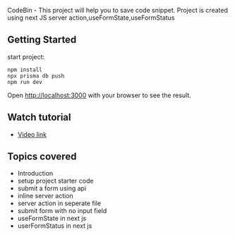 CodeBin - This project will help you to save code snippet.
Project is created using next JS server action,useFormState,useFormStatus

## Getting Started

start project:

```
npm install
npx prisma db push
npm run dev
```

Open [http://localhost:3000](http://localhost:3000) with your browser to see the result.


## Watch tutorial

- [Video link](https://youtu.be/IwGEDF17k1Y)

## Topics covered 

 - Introduction
 - setup project starter code
 - submit a form using api
 - inline server action
 - server action in seperate file
 - submit form with no input field
 - useFormState in next js
 - userFormStatus in next js
  


